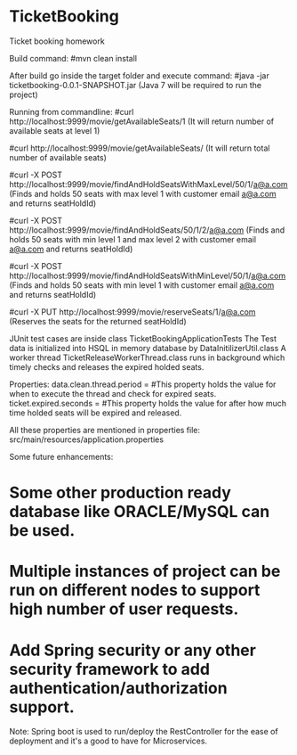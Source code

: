 # TicketBooking
Ticket booking homework

Build command:
#mvn clean install

After build go inside the target folder and execute command:
#java -jar ticketbooking-0.0.1-SNAPSHOT.jar
(Java 7 will be required to run the project)

Running from commandline:
#curl http://localhost:9999/movie/getAvailableSeats/1
(It will return number of available seats at level 1)

#curl http://localhost:9999/movie/getAvailableSeats/
(It will return total number of available seats)

#curl -X POST http://localhost:9999/movie/findAndHoldSeatsWithMaxLevel/50/1/a@a.com
(Finds and holds 50 seats with max level 1 with customer email a@a.com and returns seatHoldId)

#curl -X POST http://localhost:9999/movie/findAndHoldSeats/50/1/2/a@a.com
(Finds and holds 50 seats with min level 1 and max level 2 with customer email a@a.com and returns seatHoldId)

#curl -X POST http://localhost:9999/movie/findAndHoldSeatsWithMinLevel/50/1/a@a.com
(Finds and holds 50 seats with min level 1 with customer email a@a.com and returns seatHoldId)

#curl -X PUT http://localhost:9999/movie/reserveSeats/1/a@a.com
(Reserves the seats for the returned seatHoldId)

JUnit test cases are inside class TicketBookingApplicationTests
The Test data is initialized into HSQL in memory database by DataInitilizerUtil.class
A worker thread TicketReleaseWorkerThread.class runs in background which timely checks and releases the expired holded seats.

Properties:
data.clean.thread.period = <seconds> #This property holds the value for when to execute the thread and check for expired seats.
ticket.expired.seconds = <seconds> #This property holds the value for after how much time holded seats will be expired and released.

All these properties are mentioned in properties file:
src/main/resources/application.properties

Some future enhancements:
# Some other production ready database like ORACLE/MySQL can be used.
# Multiple instances of project can be run on different nodes to support high number of user requests.
# Add Spring security or any other security framework to add authentication/authorization support.

Note: Spring boot is used to run/deploy the RestController for the ease of deployment and it's a good to have for Microservices.



